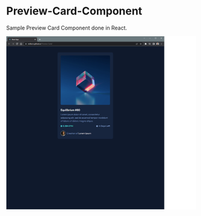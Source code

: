 # Preview-Card-Component

Sample Preview Card Component done in React.

![website preview](./preview.png)
